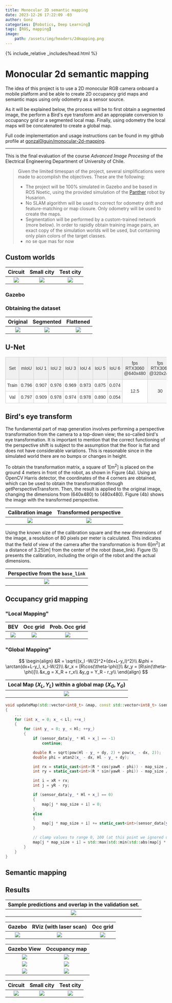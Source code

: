 ```yaml
---
title: Monocular 2D semantic mapping
date: 2023-12-26 17:22:09 -03
author: Gonz
categories: [Robotics, Deep Learning]
tags: [ROS, mapping]
image:
    path: /assets/img/headers/2dmapping.png
---
```

{% include_relative _includes/head.html %}

# Monocular 2d semantic mapping

The idea of this project is to use a 2D monocular RGB camera onboard a mobile platform and be able to create 2D occupancy grid maps and semantic maps using only odometry as a sensor source. 

As it will be explained below, the process will be to first obtain a segmented image, the perform a Bird's eye transform and an appropiate conversion to occupancy grid or a segmented local map. Finally, using odometry the local maps will be concatenated to create a global map.

Full code implementation and usage instructions can be found in my github profile at [gonzal0lguin/monocular-2d-mapping](https://github.com/gonzal0lguin/monocular-2d-mapping).

----

This is the final evaluation of the course *Advanced Image Procesing* of the Electrical Engineering Department of University of Chile.


> Given the limited timespan of the project, several simplifications were made to accomplish the objectives. These are the following:
>- The project will be 100\% simulated in Gazebo and be based in ROS Noetic, using the provided simulation of the [Panther](https://husarion.com/manuals/panther/) robot by Husarion. 
>- No SLAM algorithm will be used to correct for odometry drift and feature-matching or map closure. Only odometry will be used to create the maps.
>- Segmentation will be performed by a custom-trained network (more below). In order to rapidly obtain training image pairs, an exact copy of the simulation worlds will be used, but containing only plain colors of the target classes.
>- no se que mas for now


## Custom worlds

Circuit            |      Small city        |  Test city      
:-------------------------:|:-------------------------:|:-------------------------:
![](/assets/img/posts/2d-mapping/circuit.png)  |  ![](/assets/img/posts/2d-mapping/small_city.png) | ![](/assets/img/posts/2d-mapping/test_city.png)


### Gazebo

### Obtaining the dataset


Original            |      Segmented        |  Flattened     
:-------------------------:|:-------------------------:|:-------------------------:
![](/assets/img/posts/2d-mapping/img_00010.png)  |  ![](/assets/img/posts/2d-mapping/img_00010_seg.png) | ![](/assets/img/posts/2d-mapping/img_00010_flat.png)


## U-Net


<style type="text/css">
.tg  {border-collapse:collapse;border-color:#ccc;border-spacing:0;}
.tg td{background-color:#fff;border-color:#ccc;border-style:solid;border-width:1px;color:#333;
  font-family:Arial, sans-serif;font-size:14px;overflow:hidden;padding:10px 5px;word-break:normal;}
.tg th{background-color:#f0f0f0;border-color:#ccc;border-style:solid;border-width:1px;color:#333;
  font-family:Arial, sans-serif;font-size:14px;font-weight:normal;overflow:hidden;padding:10px 5px;word-break:normal;}
.tg .tg-baqh{text-align:center;vertical-align:top}
.tg .tg-nrix{text-align:center;vertical-align:middle}
.tg .tg-dzk6{background-color:#f9f9f9;text-align:center;vertical-align:top}
.tg .tg-57iy{background-color:#f9f9f9;text-align:center;vertical-align:middle}
</style>
<table class="tg">
<thead>
  <tr>
    <th class="tg-nrix">Set</th>
    <th class="tg-nrix">mIoU</th>
    <th class="tg-nrix">IoU 1</th>
    <th class="tg-nrix">IoU 2</th>
    <th class="tg-nrix">IoU 3</th>
    <th class="tg-nrix">IoU 4</th>
    <th class="tg-nrix">IoU 5</th>
    <th class="tg-nrix">IoU 6</th>
    <th class="tg-nrix">fps RTX3060<br>@640x480</th>
    <th class="tg-nrix">fps RTX3060<br>@320x240</th>
  </tr>
</thead>
<tbody>
  <tr>
    <td class="tg-baqh">Train</td>
    <td class="tg-dzk6">0.796</td>
    <td class="tg-baqh">0.907</td>
    <td class="tg-dzk6">0.976</td>
    <td class="tg-baqh">0.969</td>
    <td class="tg-dzk6">0.973</td>
    <td class="tg-baqh">0.875</td>
    <td class="tg-dzk6">0.074</td>
    <td class="tg-nrix" rowspan="2">12.5<br></td>
    <td class="tg-57iy" rowspan="2">30</td>
  </tr>
  <tr>
    <td class="tg-baqh">Val</td>
    <td class="tg-dzk6">0.797</td>
    <td class="tg-baqh"><span style="font-weight:400;font-style:normal">0.909</span></td>
    <td class="tg-dzk6"><span style="font-weight:400;font-style:normal">0.978</span></td>
    <td class="tg-baqh"><span style="font-weight:400;font-style:normal">0.974</span></td>
    <td class="tg-dzk6">0.978</td>
    <td class="tg-baqh"><span style="font-weight:400;font-style:normal">0.890</span></td>
    <td class="tg-dzk6"><span style="font-weight:400;font-style:normal">0.054</span></td>
  </tr>
</tbody>
</table>

## Bird's eye transform

The fundamental part of map generation involves performing a perspective transformation from the camera to a top-down view; the so-called bird's eye transformation. It is important to mention that the correct functioning of the perspective shift is subject to the assumption that the floor is flat and does not have considerable variations. This is reasonable since in the simulated world there are no bumps or changes in height.

To obtain the transformation matrix, a square of $1[m^2]$ is placed on the ground 4 meters in front of the robot, as shown in Figure (4a). Using an OpenCV Harris detector, the coordinates of the 4 corners are obtained, which can be used to obtain the transformation through getPerspectiveTransform. Then, the result is applied to the original image, changing the dimensions from (640x480) to (480x480). Figure (4b) shows the image with the transformed perspective.

Calibration image            |      Transformed perspective        |
:-------------------------:|:-------------------------:|
![](/assets/img/posts/2d-mapping/perspective_calibration.png)  |  ![](/assets/img/posts/2d-mapping/warpedcalibration.png) 

Using the known size of the calibration square and the new dimensions of the image, a resolution of 80 pixels per meter is calculated. This indicates that the field of view of the camera after the transformation is from $6[m^2]$ at a distance of $3.25[m]$ from the center of the robot (base_link). Figure (5) presents the calibration, including the origin of the robot and the actual dimensions.

|           Perspective from the `base_link`            |
:-------------------------:|
| ![](/assets/img/posts/2d-mapping/calaxes.png) |

## Occupancy grid mapping

### "Local Mapping"

BEV            |      Occ grid        |  Prob. Occ grid     
:-------------------------:|:-------------------------:|:-------------------------:
![](/assets/img/posts/2d-mapping/bevocc1.png)  |  ![](/assets/img/posts/2d-mapping/bevocc2.png) | ![](/assets/img/posts/2d-mapping/bevocc3.png)

### "Global Mapping"

$$
\begin{align}
&R = \sqrt{(x_l -W/2)^2+(dx+L-y_l)^2}\\
&\phi = \arctan(dx+L-y_l, x_l-W/2)\\
&r_x = [R\cos(\theta-\phi)]\\
&r_y = [R\sin(\theta-\phi)]\\
&x_g = X_R + r_x\\
&y_g = Y_R - r_y\\
\end{align}
$$

Local Map $(X_L, Y_L)$ within a global map $(X_G, Y_G)$          |
:-------------------------:|
![](/assets/img/posts/2d-mapping/algorithm.png)  | 

```c++
void updateMap(std::vector<int8_t> &map, const std::vector<int8_t> &sensor_data, const std::vector<int> &position, double yaw)
{
    ...
    for (int x_ = 0; x_ < Ll; ++x_)
    {
        for (int y_ = 0; y_ < Hl; ++y_)
        {
            if (sensor_data[y_ * Hl + x_] == -1)
                continue;

            double R = sqrt(pow(Hl - y_ + dy, 2) + pow(x_ - dx, 2));
            double phi = atan2(x_ - dx, Hl - y_ + dy);

            int rx = static_cast<int>(R * cos(yawR - phi)) - map_size / 2;
            int ry = static_cast<int>(R * sin(yawR - phi)) - map_size / 2;

            int i = xR + rx;
            int j = yR - ry;

            if (sensor_data[y_ * Hl + x_] == 0)
            {
                map[j * map_size + i] = 0;
            }
            else
            {
                map[j * map_size + i] += static_cast<int>(sensor_data[y_ * Hl + x_]);
            }

            // clamp values to range 0, 100 (at this point we ignored unkown space "-1")
            map[j * map_size + i] = std::max(std::min(std::abs(map[j * map_size + i]), 100), 0);
        }
    }
}
```

## Semantic mapping

## Results

Sample predictions and overlap in the validation set.          |
:-------------------------:|
![](/assets/img/posts/2d-mapping/unetval.png)  |



Gazebo            |      RViz (with laser scan)        |       Occ grid
:-------------------------:|:-------------------------:|:-------------------------:
![](/assets/img/posts/2d-mapping/local_grid_gz.png)  |  ![](/assets/img/posts/2d-mapping/local_grid_viz.png) | ![](/assets/img/posts/2d-mapping/local_grid.png)


Gazebo View            |      Occupancy map        |
:-------------------------:|:-------------------------:|
![](/assets/img/posts/2d-mapping/circuit-gz.png)  |  ![](/assets/img/posts/2d-mapping/circuit-occ.png)
![](/assets/img/posts/2d-mapping/small_city_gz.png)  |  ![](/assets/img/posts/2d-mapping/small_city_occ.png) 
![](/assets/img/posts/2d-mapping/test_city_gz.png)  |  ![](/assets/img/posts/2d-mapping/test_city_occ.png) 


Circuit            |      Small city        |       Test city
:-------------------------:|:-------------------------:|:-------------------------:
![](/assets/img/posts/2d-mapping/circuit_sem.png)  |  ![](/assets/img/posts/2d-mapping/small_city_sem.png) | ![](/assets/img/posts/2d-mapping/test_city_sem.png)
